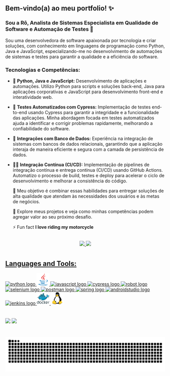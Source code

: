 ## Bem-vindo(a) ao meu portfolio! ✨

### Sou a Rô, Analista de Sistemas Especialista em Qualidade de Software e Automação de Testes 🌠


Sou uma desenvolvedora de software apaixonada por tecnologia e criar soluções, com conhecimento em linguagens de programação como Python, Java e JavaScript, especializando-me no desenvolvimento de automações de sistemas e testes para garantir a qualidade e a eficiência do software.

### Tecnologias e Competências:

- 🔭 **Python, Java e JavaScript:** Desenvolvimento de aplicações e automações.
      Utilizo Python para scripts e soluções back-end, Java para aplicações corporativas e JavaScript para desenvolvimento front-end e interatividade web.

- 🌱 **Testes Automatizados com Cypress:**  Implementação de testes end-to-end usando Cypress para garantir a integridade e a funcionalidade das aplicações. Minha abordagem focada em testes automatizados ajuda a identificar e corrigir problemas rapidamente, melhorando a confiabilidade do software.

- 👯 **Integrações com Banco de Dados:** Experiência na integração de sistemas com bancos de dados relacionais, garantindo que a aplicação interaja de maneira eficiente e segura com a camada de persistência de dados.

- 👨‍💻 **Integração Contínua (CI/CD):** Implementação de pipelines de integração contínua e entrega contínua (CI/CD) usando GitHub Actions. Automatizo o processo de build, testes e deploy para acelerar o ciclo de desenvolvimento e melhorar a consistência do código.

  📝 Meu objetivo é combinar essas habilidades para entregar soluções de alta qualidade que atendam às necessidades dos usuários e às metas de negócios. 

  💬 Explore meus projetos e veja como minhas competências podem agregar valor ao seu próximo desafio.


  ⚡ Fun fact **I love riding my motorcycle**


##

  
<div align="center">
  <a href="https://github.com/rsortica">
  <img height="160em" src="https://github-readme-stats.vercel.app/api?username=rsortica&show_icons=true&theme=blue-green&include_all_commits=true&count_private=true"/>
  <img height="160em" src="https://github-readme-stats.vercel.app/api/top-langs/?username=rsortica&layout=compact&langs_count=7&theme=blue-green"/>
</div>

#
## Languages and Tools:

<div style="text-align:left">
  <img src="https://cdn.jsdelivr.net/gh/devicons/devicon@latest/icons/python/python-original.svg" height="40" width="40" alt="python logo" />
  <img src="https://raw.githubusercontent.com/devicons/devicon/master/icons/java/java-original.svg" height="40" width="40" alt="java logo"  />       
  <img src="https://cdn.jsdelivr.net/gh/devicons/devicon@latest/icons/javascript/javascript-original.svg"  height="40" width="40" alt="javascript logo" />          
  <img src="https://images.ctfassets.net/q5gr0s7pk997/Th8458WoDPgh1xOcYjv4Q/b2328d538c7d499853bfff3ac11540c5/Cypress.png" height="40" width="40" alt="cypress logo"  />
  <img src="https://cdn.jsdelivr.net/npm/simple-icons@4.19.0/icons/robotframework.svg" height="40" width="52" alt="robot logo"  />
  <img src="https://raw.githubusercontent.com/detain/svg-logos/780f25886640cef088af994181646db2f6b1a3f8/svg/selenium-logo.svg" height="40" width="40" alt="selenium logo"  />
  <img src="https://www.vectorlogo.zone/logos/getpostman/getpostman-icon.svg" height="40" width="40" alt="postman logo"  /> 
  <img src="https://cdn.jsdelivr.net/gh/devicons/devicon@latest/icons/spring/spring-original.svg" height="40" width="40" alt="spring logo" />
  <img src="https://cdn.jsdelivr.net/gh/devicons/devicon@latest/icons/androidstudio/androidstudio-original.svg" height="40" width="40" alt="androidstudio logo"  />          
  <img src="https://www.vectorlogo.zone/logos/jenkins/jenkins-icon.svg" width="40" height="40" alt="jenkins logo" /> 
  <img src="https://raw.githubusercontent.com/devicons/devicon/master/icons/docker/docker-original-wordmark.svg" width="40" height="40" alt="docker logo"  /> 
  <img src="https://raw.githubusercontent.com/devicons/devicon/master/icons/linux/linux-original.svg" width="40" height="40" alt="linux logo" />  
</div>

#

 <div> 
   <a href = "mailto:kodcore@gmail.com"><img src="https://img.shields.io/badge/-Gmail-%23333?style=for-the-badge&logo=gmail&logoColor=white" target="_blank"></a>
   <a href="https://www.linkedin.com/in/rosenirodrigues" target="_blank"><img src="https://img.shields.io/badge/-LinkedIn-%230077B5?style=for-the-badge&logo=linkedin&logoColor=white" target="_blank"></a> 
 
 #
 
 ![Snake animation](https://github.com/rsortica/rsortica/blob/main/output/github-contribution-grid-snake.svg)
 
</div>
